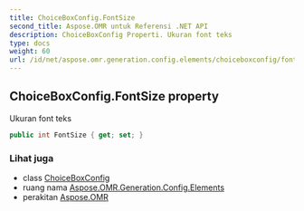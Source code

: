 ```yaml
---
title: ChoiceBoxConfig.FontSize
second_title: Aspose.OMR untuk Referensi .NET API
description: ChoiceBoxConfig Properti. Ukuran font teks
type: docs
weight: 60
url: /id/net/aspose.omr.generation.config.elements/choiceboxconfig/fontsize/
---
```

## ChoiceBoxConfig.FontSize property

Ukuran font teks

```csharp
public int FontSize { get; set; }
```

### Lihat juga

* class [ChoiceBoxConfig](../)
* ruang nama [Aspose.OMR.Generation.Config.Elements](../../choiceboxconfig/)
* perakitan [Aspose.OMR](../../../)


